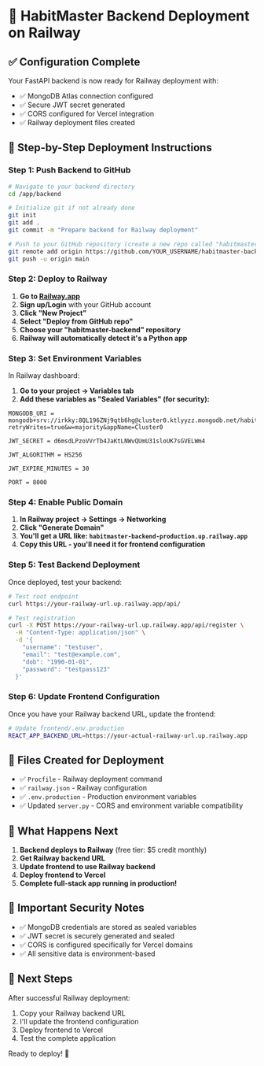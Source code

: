 # 🚀 HabitMaster Backend Deployment on Railway

## ✅ Configuration Complete

Your FastAPI backend is now ready for Railway deployment with:
- ✅ MongoDB Atlas connection configured
- ✅ Secure JWT secret generated
- ✅ CORS configured for Vercel integration
- ✅ Railway deployment files created

## 🎯 Step-by-Step Deployment Instructions

### Step 1: Push Backend to GitHub

```bash
# Navigate to your backend directory
cd /app/backend

# Initialize git if not already done
git init
git add .
git commit -m "Prepare backend for Railway deployment"

# Push to your GitHub repository (create a new repo called "habitmaster-backend")
git remote add origin https://github.com/YOUR_USERNAME/habitmaster-backend.git
git push -u origin main
```

### Step 2: Deploy to Railway

1. **Go to [Railway.app](https://railway.app)**
2. **Sign up/Login** with your GitHub account
3. **Click "New Project"**
4. **Select "Deploy from GitHub repo"**
5. **Choose your "habitmaster-backend" repository**
6. **Railway will automatically detect it's a Python app**

### Step 3: Set Environment Variables

In Railway dashboard:
1. **Go to your project → Variables tab**
2. **Add these variables as "Sealed Variables" (for security):**

```
MONGODB_URI = mongodb+srv://irkky:8QL196ZNj9qtb6hg@cluster0.ktlyyzz.mongodb.net/habitmaster?retryWrites=true&w=majority&appName=Cluster0

JWT_SECRET = d6msdLPzoVVrTb4JaKtLNWvQUmU31sloUK7sGVELWm4

JWT_ALGORITHM = HS256

JWT_EXPIRE_MINUTES = 30

PORT = 8000
```

### Step 4: Enable Public Domain

1. **In Railway project → Settings → Networking**
2. **Click "Generate Domain"**
3. **You'll get a URL like: `habitmaster-backend-production.up.railway.app`**
4. **Copy this URL - you'll need it for frontend configuration**

### Step 5: Test Backend Deployment

Once deployed, test your backend:

```bash
# Test root endpoint
curl https://your-railway-url.up.railway.app/api/

# Test registration
curl -X POST https://your-railway-url.up.railway.app/api/register \
  -H "Content-Type: application/json" \
  -d '{
    "username": "testuser",
    "email": "test@example.com", 
    "dob": "1990-01-01",
    "password": "testpass123"
  }'
```

### Step 6: Update Frontend Configuration

Once you have your Railway backend URL, update the frontend:

```bash
# Update frontend/.env.production
REACT_APP_BACKEND_URL=https://your-actual-railway-url.up.railway.app
```

## 🔧 Files Created for Deployment

- ✅ `Procfile` - Railway deployment command
- ✅ `railway.json` - Railway configuration  
- ✅ `.env.production` - Production environment variables
- ✅ Updated `server.py` - CORS and environment variable compatibility

## 🎯 What Happens Next

1. **Backend deploys to Railway** (free tier: $5 credit monthly)
2. **Get Railway backend URL**
3. **Update frontend to use Railway backend**
4. **Deploy frontend to Vercel**
5. **Complete full-stack app running in production!**

## 🚨 Important Security Notes

- ✅ MongoDB credentials are stored as sealed variables
- ✅ JWT secret is securely generated and sealed
- ✅ CORS is configured specifically for Vercel domains
- ✅ All sensitive data is environment-based

## 🔄 Next Steps

After successful Railway deployment:
1. Copy your Railway backend URL
2. I'll update the frontend configuration
3. Deploy frontend to Vercel
4. Test the complete application

Ready to deploy! 🚀